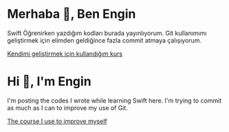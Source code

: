# Merhaba 👋, Ben Engin

Swift Öğrenirken yazdığım kodları burada yayınlıyorum. Git kullanımımı geliştirmek için elimden geldiğince fazla commit atmaya çalışıyorum.

[Kendimi geliştirmek için kullandığım kurs](https://www.udemy.com/course/ios-mobil-uygulama-gelistirme-egitimi-swift/)

# Hi 👋, I'm Engin

I'm posting the codes I wrote while learning Swift here. I'm trying to commit as much as I can to improve my use of Git.

[The course I use to improve myself](https://www.udemy.com/course/ios-mobil-uygulama-gelistirme-egitimi-swift/) 
